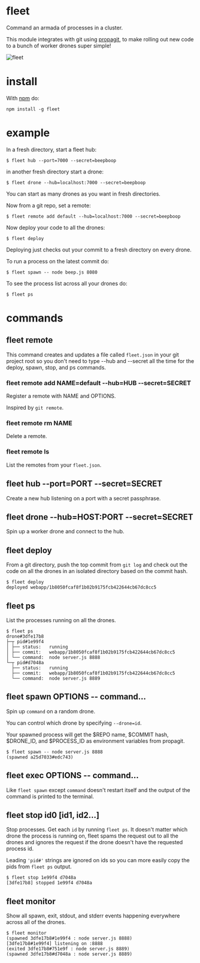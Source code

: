 fleet
=====

Command an armada of processes in a cluster.

This module integrates with git using
[propagit](https://github.com/substack/propagit),
to make rolling out new code to a bunch of worker drones super simple!

![fleet](http://substack.net/images/fleet.png)

install
=======

With [npm](http://npmjs.org) do:

```
npm install -g fleet
```

example
=======

In a fresh directory, start a fleet hub:

```
$ fleet hub --port=7000 --secret=beepboop
```

in another fresh directory start a drone:

```
$ fleet drone --hub=localhost:7000 --secret=beepboop
```

You can start as many drones as you want in fresh directories.

Now from a git repo, set a remote:

```
$ fleet remote add default --hub=localhost:7000 --secret=beepboop
```

Now deploy your code to all the drones:

```
$ fleet deploy
```

Deploying just checks out your commit to a fresh directory on every drone.

To run a process on the latest commit do:

```
$ fleet spawn -- node beep.js 8080
```

To see the process list across all your drones do:

```
$ fleet ps
```

commands
========

fleet remote
------------

This command creates and updates a file called `fleet.json` in your git project
root so you don't need to type --hub and --secret all the time for the deploy,
spawn, stop, and ps commands.

### fleet remote add NAME=default --hub=HUB --secret=SECRET

Register a remote with NAME and OPTIONS.

Inspired by `git remote`.

### fleet remote rm NAME

Delete a remote.

### fleet remote ls

List the remotes from your `fleet.json`.

fleet hub --port=PORT --secret=SECRET
-------------------------------------

Create a new hub listening on a port with a secret passphrase.

fleet drone --hub=HOST:PORT --secret=SECRET
-------------------------------------------

Spin up a worker drone and connect to the hub.

fleet deploy
------------

From a git directory, push the top commit from `git log` and check out the code
on all the drones in an isolated directory based on the commit hash.

```
$ fleet deploy
deployed webapp/1b8050fcaf8f1b02b9175fcb422644cb67dc8cc5
```

fleet ps
--------

List the processes running on all the drones.

```
$ fleet ps
drone#3dfe17b8
├─┬ pid#1e99f4
│ ├── status:   running
│ ├── commit:   webapp/1b8050fcaf8f1b02b9175fcb422644cb67dc8cc5
│ └── command:  node server.js 8888
└─┬ pid#d7048a
  ├── status:   running
  ├── commit:   webapp/1b8050fcaf8f1b02b9175fcb422644cb67dc8cc5
  └── command:  node server.js 8889
```

fleet spawn OPTIONS -- command...
---------------------------------

Spin up `command` on a random drone.

You can control which drone by specifying `--drone=id`.

Your spawned process will get the $REPO name, $COMMIT hash, $DRONE_ID, and
$PROCESS_ID as environment variables from propagit.

```
$ fleet spawn -- node server.js 8888
(spawned a25d7033#edc743)
```

fleet exec OPTIONS -- command...
--------------------------------

Like `fleet spawn` except `command` doesn't restart itself and the output of the
command is printed to the terminal.

fleet stop id0 [id1, id2...]
----------------------------

Stop processes. Get each `id` by running `fleet ps`. It doesn't matter which
drone the process is running on, fleet spams the request out to all the drones
and ignores the request if the drone doesn't have the requested process id.

Leading `'pid#'` strings are ignored on ids so you can more easily copy the pids
from `fleet ps` output.

```
$ fleet stop 1e99f4 d7048a
[3dfe17b8] stopped 1e99f4 d7048a
```

fleet monitor
-------------

Show all spawn, exit, stdout, and stderr events happening everywhere across all
of the drones.

```
$ fleet monitor
(spawned 3dfe17b8#1e99f4 : node server.js 8888)
[3dfe17b8#1e99f4] listening on :8888
(exited 3dfe17b8#751e9f : node server.js 8889)
(spawned 3dfe17b8#d7048a : node server.js 8889)
```
